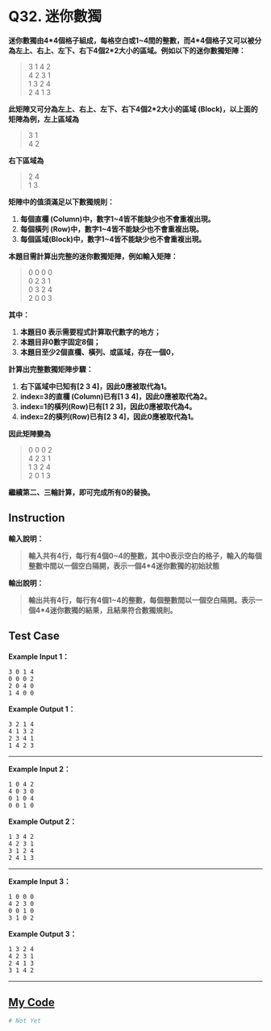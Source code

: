 # Q32. 迷你數獨

**迷你數獨由4\*4個格子組成，每格空白或1~4間的整數，而4\*4個格子又可以被分為左上、右上、左下、右下4個2*2大小的區域。例如以下的迷你數獨矩陣：**  

> 3 1 4 2  
  4 2 3 1  
  1 3 2 4  
  2 4 1 3  

**此矩陣又可分為左上、右上、左下、右下4個2*2大小的區域 (Block)，以上面的矩陣為例，左上區域為**  
> 3 1  
  4 2  

**右下區域為**  
> 2 4  
  1 3  

**矩陣中的值須滿足以下數獨規則：**  
1. **每個直欄 (Column)中，數字1~4皆不能缺少也不會重複出現。**
2. **每個橫列 (Row)中，數字1~4皆不能缺少也不會重複出現。**
3. **每個區域(Block)中，數字1~4皆不能缺少也不會重複出現。**

**本題目需計算出完整的迷你數獨矩陣，例如輸入矩陣：**  
> 0 0 0 0  
  0 2 3 1  
  0 3 2 4  
  2 0 0 3  

**其中：**  
1. **本題目0 表示需要程式計算取代數字的地方；**
2. **本題目非0數字固定8個；**
3. **本題目至少2個直欄、橫列、或區域，存在一個0，**

**計算出完整數獨矩陣步驟：**
1. **右下區域中已知有[2 3 4]，因此0應被取代為1。**
2. **index=3的直欄 (Column)已有[1 3 4]，因此0應被取代為2。**
3. **index=1的橫列(Row)已有[1 2 3]，因此0應被取代為4。**
4. **index=2的橫列(Row)已有[2 3 4]，因此0應被取代為1。**

**因此矩陣變為**  
> 0 0 0 2  
  4 2 3 1  
  1 3 2 4  
  2 0 1 3  

**繼續第二、三輪計算，即可完成所有0的替換。**

## Instruction

**輸入說明：**
> **輸入共有4行，每行有4個0~4的整數，其中0表示空白的格子，輸入的每個整數中間以一個空白隔開，表示一個4*4迷你數獨的初始狀態**

**輸出說明：**  
> **輸出共有4行，每行有4個1~4的整數，每個整數間以一個空白隔開。表示一個4*4迷你數獨的結果，且結果符合數獨規則。**

## Test Case

**Example Input 1：**

    3 0 1 4
    0 0 0 2
    2 0 4 0
    1 4 0 0
**Example Output 1：**  

    3 2 1 4
    4 1 3 2
    2 3 4 1
    1 4 2 3
- - -
**Example Input 2：**

    1 0 4 2
    4 0 3 0
    0 1 0 4
    0 0 1 0
**Example Output 2：**  

    1 3 4 2
    4 2 3 1
    3 1 2 4
    2 4 1 3
- - -
**Example Input 3：**

    1 0 0 0
    4 2 3 0
    0 0 1 0
    3 1 0 2
**Example Output 3：**  

    1 3 2 4
    4 2 3 1
    2 4 1 3
    3 1 4 2
- - -

## [My Code](../HomeWork/q032.py)

```python
# Not Yet
```